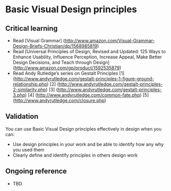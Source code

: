 Basic Visual Design principles
=====

Critical learning
-----------------

* Read [Visual Grammar] (http://www.amazon.com/Visual-Grammar-Design-Briefs-Christian/dp/1568985819)
* Read [Universal Principles of Design, Revised and Updated: 125 Ways to Enhance Usability, Influence Perception, Increase Appeal, Make Better Design Decisions, and Teach through Design] (http://www.amazon.com/gp/product/1592535879)
* Read Andy Rutledge&rsquo;s series on Gestalt Principles [1] (http://www.andyrutledge.com/gestalt-principles-1-figure-ground-relationship.php) [2] (http://www.andyrutledge.com/gestalt-principles-2-similarity.php) [3] (http://www.andyrutledge.com/gestalt-principles-3.php) [4] (http://www.andyrutledge.com/common-fate.php) [5] (http://www.andyrutledge.com/closure.php)

Validation
----------

You can use Basic Visual Design principles effectively in design when you can:

* Use design principles in your work and be able to identify how any why you used them
* Clearly define and identify principles in others design work

Ongoing reference
-----------------

* TBD

